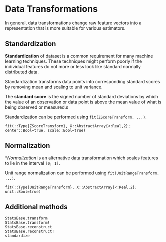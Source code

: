 # Data Transformations

In general, data transformations change raw feature vectors into
a representation that is more suitable for various estimators.

## Standardization

**Standardization** of dataset is a common requirement for many machine
learning techniques. These techniques might perform poorly if the individual
features do not more or less look like standard normally distributed data.

Standardization transforms data points into corresponding standard scores
by removing mean and scaling to unit variance.

The **standard score** is the signed number of standard deviations by which
the value of an observation or data point is above the mean value of what
is being observed or measured.s

Standardization can be performed using `fit(ZScoreTransform, ...)`.

```@docs
fit(::Type{ZScoreTransform}, X::AbstractArray{<:Real,2}; center::Bool=true, scale::Bool=true)
```

## Normalization

**Normalization* is an alternative data transformation which scales features
to lie in the interval `[0; 1]`.

Unit range normalization can be performed using `fit(UnitRangeTransform, ...)`.

```@docs
fit(::Type{UnitRangeTransform}, X::AbstractArray{<:Real,2}; unit::Bool=true)
```

## Additional methods
```@docs
StatsBase.transform
StatsBase.transform!
StatsBase.reconstruct
StatsBase.reconstruct!
standardize
```
